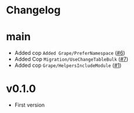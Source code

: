 # Changelog

# main

* Added cop `Added Grape/PreferNamespace` ([#6](https://github.com/petalmd/rubocop-petal/pull/6))
* Added Cop `Migration/UseChangeTableBulk` ([#7](https://github.com/petalmd/rubocop-petal/pull/7))
* Added cop `Grape/HelpersIncludeModule` ([#1](https://github.com/petalmd/rubocop-petal/pull/1))

# v0.1.0

* First version

